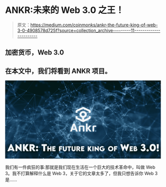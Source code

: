 # ANKR:未来的 Web 3.0 之王！

> 原文：<https://medium.com/coinmonks/ankr-the-future-king-of-web-3-0-4908578d725f?source=collection_archive---------11----------------------->

## 加密货币，Web 3.0

## 在本文中，我们将看到 ANKR 项目。

![](img/9a94d56f57bb45c55caf20907c1132f1.png)

我们有一件疯狂的事:那就是我们现在生活在一个巨大的技术革命中，叫做 Web 3。我不打算解释什么是 Web 3，关于它的文章太多了，但我只想告诉你 Web 3 是……